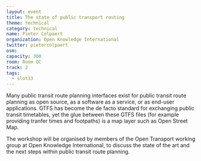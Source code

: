 ```yaml
---
layout: event
title: The state of public transport routing
theme: technical
category: technical
name: Pieter Colpaert
organization: Open Knowledge International
twitter: pietercolpaert
osm:
capacity: 300
room: Room QC
track: 2
tags:
  - slot33
---
```

Many public transit route planning interfaces exist for public transit route planning as open source, as a software as a service, or as end-user applications. GTFS has become the de facto standard for exchanging public transit timetables, yet the glue between these GTFS files (for example providing tranfer times and footpaths) is a map layer such as Open Street Map.

The workshop will be organised by members of the Open Transport working group at Open Knowledge International, to discuss the state of the art and the next steps within public transit route planning.
